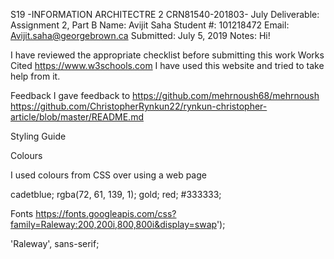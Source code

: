 S19 -INFORMATION ARCHITECTRE 2 CRN81540-201803- July 
Deliverable:  Assignment 2, Part B
Name:         Avijit Saha
Student #:    101218472
Email:        Avijit.saha@georgebrown.ca
Submitted:    July 5, 2019
Notes:        Hi!

 I have reviewed the appropriate checklist before submitting this work
Works Cited
https://www.w3schools.com 
I have used this website and tried to take help from it.

Feedback
I gave feedback to 
https://github.com/mehrnoush68/mehrnoush
https://github.com/ChristopherRynkun22/rynkun-christopher-article/blob/master/README.md

Styling Guide

Colours

I used colours from CSS over using a web page 

 cadetblue;
 rgba(72, 61, 139, 1);
 gold;
 red;
 #333333;

Fonts
https://fonts.googleapis.com/css?family=Raleway:200,200i,800,800i&display=swap');

'Raleway', sans-serif;
